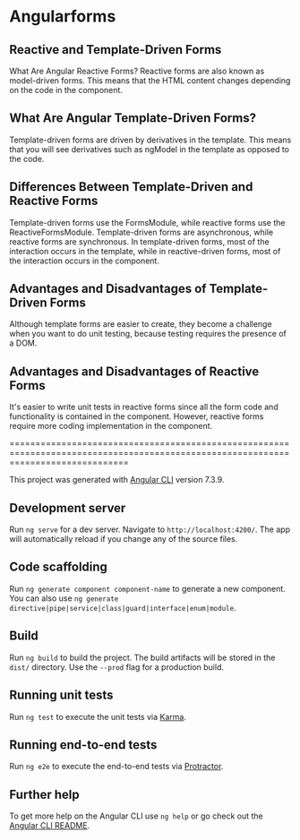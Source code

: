 # Angularforms

## Reactive and Template-Driven Forms
What Are Angular Reactive Forms?
Reactive forms are also known as model-driven forms. This means that the HTML content changes depending on the code in the component.

## What Are Angular Template-Driven Forms?
Template-driven forms are driven by derivatives in the template. This means that you will see derivatives such as ngModel in the template as opposed to the code. 

## Differences Between Template-Driven and Reactive Forms
Template-driven forms use the FormsModule, while reactive forms use the ReactiveFormsModule.
Template-driven forms are asynchronous, while reactive forms are synchronous.
In template-driven forms, most of the interaction occurs in the template, while in reactive-driven forms, most of the interaction occurs in the component.

## Advantages and Disadvantages of Template-Driven Forms
Although template forms are easier to create, they become a challenge when you want to do unit testing, because testing requires the presence of a DOM.

## Advantages and Disadvantages of Reactive Forms
It's easier to write unit tests in reactive forms since all the form code and functionality is contained in the component. However, reactive forms require more coding implementation in the component.


===================================================================================================================================


This project was generated with [Angular CLI](https://github.com/angular/angular-cli) version 7.3.9.

## Development server

Run `ng serve` for a dev server. Navigate to `http://localhost:4200/`. The app will automatically reload if you change any of the source files.

## Code scaffolding

Run `ng generate component component-name` to generate a new component. You can also use `ng generate directive|pipe|service|class|guard|interface|enum|module`.

## Build

Run `ng build` to build the project. The build artifacts will be stored in the `dist/` directory. Use the `--prod` flag for a production build.

## Running unit tests

Run `ng test` to execute the unit tests via [Karma](https://karma-runner.github.io).

## Running end-to-end tests

Run `ng e2e` to execute the end-to-end tests via [Protractor](http://www.protractortest.org/).

## Further help

To get more help on the Angular CLI use `ng help` or go check out the [Angular CLI README](https://github.com/angular/angular-cli/blob/master/README.md).
